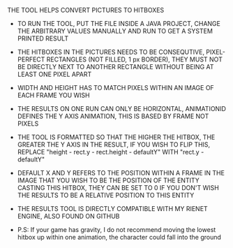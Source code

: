 THE TOOL HELPS CONVERT PICTURES TO HITBOXES

 * TO RUN THE TOOL, PUT THE FILE INSIDE A JAVA PROJECT, CHANGE THE ARBITRARY VALUES MANUALLY AND RUN TO GET A SYSTEM PRINTED RESULT

 * THE HITBOXES IN THE PICTURES NEEDS TO BE CONSEQUTIVE, PIXEL-PERFECT RECTANGLES (NOT FILLED, 1 px BORDER), THEY MUST NOT BE DIRECTLY NEXT TO ANOTHER RECTANGLE WITHOUT BEING AT LEAST ONE PIXEL APART

 * WIDTH AND HEIGHT HAS TO MATCH PIXELS WITHIN AN IMAGE OF EACH FRAME YOU WISH

 * THE RESULTS ON ONE RUN CAN ONLY BE HORIZONTAL, ANIMATIONID DEFINES THE Y AXIS ANIMATION, THIS IS BASED BY FRAME NOT PIXELS

 * THE TOOL IS FORMATTED SO THAT THE HIGHER THE HITBOX, THE GREATER THE Y AXIS IN THE RESULT, IF YOU WISH TO FLIP THIS, REPLACE "height - rect.y - rect.height - defaultY" WITH "rect.y - defaultY"

 * DEFAULT X AND Y REFERS TO THE POSITION WITHIN A FRAME IN THE IMAGE THAT YOU WISH TO BE THE POSITION OF THE ENTITY CASTING THIS HITBOX, THEY CAN BE SET TO 0 IF YOU DON'T WISH THE RESULTS TO BE A RELATIVE POSITION TO THIS ENTITY
 
 * THE RESULTS TOOL IS DIRECTLY COMPATIBLE WITH MY RIENET ENGINE, ALSO FOUND ON GITHUB

 * P.S: If your game has gravity, I do not recommend moving the lowest hitbox up within one animation, the character could fall into the ground
